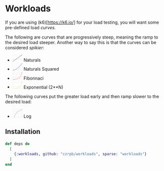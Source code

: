 # Workloads

If you are using (k6)[https://k6.io/] for your load testing, you will
want some pre-defined load *curves*.

The following are curves that are progressively steep, meaning the
ramp to the desired load steeper. Another way to say this is that
the curves can be considered *spikier*:

* <img src="linear.png" width=32> Naturals
* <img src="sqr.png" width=32> Naturals Squared
* <img src="fib.png" width=32> Fibonnaci
* <img src="exp.png" width=32> Exponential (2**N)

The following curves put the greater load early and then ramp
slower to the desired load:

* <img src="log.png" width=32> Log

## Installation


```elixir
def deps do
  [
    {:workloads, github: "czrpb/workloads", sparse: "workloads"}
  ]
end
```
